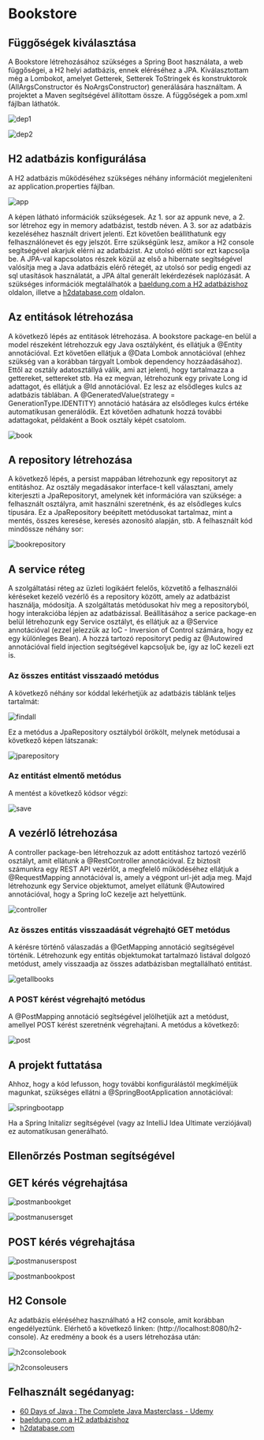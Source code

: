 # Bookstore

## Függőségek kiválasztása

A Bookstore létrehozásához szükséges a Spring Boot használata, a web függőségei, a H2 helyi adatbázis, ennek eléréséhez a JPA.
Kiválasztottam még a Lombokot, amelyet Getterek, Setterek ToStringek és konstruktorok (AllArgsConstructor és NoArgsConstructor) generálására használtam. A projektet a Maven segítségével állítottam össze.
A függőségek a pom.xml fájlban láthatók.

![dep1](img/dep1.png)

![dep2](img/dep2.png)

## H2 adatbázis konfigurálása

A H2 adatbázis működéséhez szükséges néhány információt megjeleníteni az application.properties fájlban.

![app](img/app.png)

A képen látható információk szükségesek. Az 1. sor az appunk neve, a 2. sor létrehoz egy in memory adatbázist, testdb néven.
A 3. sor az adatbázis kezeléséhez használt drivert jelenti. Ezt követően beállíthatunk egy felhasználónevet és egy jelszót.
Erre szükségünk lesz, amikor a H2 console segítségével akarjuk elérni az adatbázist. Az utolsó előtti sor ezt kapcsolja be.
A JPA-val kapcsolatos részek közül az első a hibernate segítségével valósítja meg a Java adatbázis elérő rétegét, az utolsó sor pedig engedi az sql utasítások használatát, a JPA által generált lekérdezések naplózását.
A szükséges információk megtalálhatók a [baeldung.com a H2 adatbázishoz](https://www.baeldung.com/spring-boot-h2-database) oldalon, illetve a [h2database.com](https://www.h2database.com/html/features.html#feature_list) oldalon.

## Az entitások létrehozása

A következő lépés az entitások létrehozása. A bookstore package-en belül a model részeként létrehozzuk egy Java osztályként, és ellátjuk a @Entity annotációval.
Ezt követően ellátjuk a @Data Lombok annotációval (ehhez szükség van a korábban tárgyalt Lombok dependency hozzáadásához).
Ettől az osztály adatosztállyá válik, ami azt jelenti, hogy tartalmazza a gettereket, settereket stb.
Ha ez megvan, létrehozunk egy private Long id adattagot, és ellátjuk a @Id annotációval. Ez lesz az elsődleges kulcs az adatbázis táblában.
A @GeneratedValue(strategy = GenerationType.IDENTITY) annotáció hatására az elsődleges kulcs értéke automatikusan generálódik.
Ezt követően adhatunk hozzá további adattagokat, példaként a Book osztály képét csatolom. 

![book](img/book.png)

## A repository létrehozása

A következő lépés, a persist mappában létrehozunk egy repositoryt az entitáshoz. Az osztály megadásakor interface-t kell választani, amely kiterjeszti a JpaRepositoryt, amelynek két információra van szüksége:
a felhasznált osztályra, amit használni szeretnénk, és az elsődleges kulcs típusára. Ez a JpaRepository beépített metódusokat tartalmaz, mint a mentés, összes keresése, keresés azonosító alapján, stb.
A felhasznált kód mindössze néhány sor:

![bookrepository](img/bookrepository.png)

## A service réteg

A szolgáltatási réteg az üzleti logikáért felelős, közvetítő a felhasználói kéréseket kezelő vezérlő és a repository között, amely az adatbázist használja, módosítja.
A szolgáltatás metódusokat hív meg a repositoryból, hogy interakcióba lépjen az adatbázissal.
Beállításához a serice package-en belül létrehozunk egy Service osztályt, és ellátjuk az a @Service annotációval (ezzel jelezzük az IoC - Inversion of Control számára, hogy ez egy különleges Bean).
A hozzá tartozó repositoryt pedig az @Autowired annotációval field injection segítségével kapcsoljuk be, így az IoC kezeli ezt is.

### Az összes entitást visszaadó metódus

A következő néhány sor kóddal lekérhetjük az adatbázis táblánk teljes tartalmát:

![findall](img/findall.png)

Ez a metódus a JpaRepository osztályból örökölt, melynek metódusai a következő képen látszanak:

![jparepository](img/jparepository.png)

### Az entitást elmentő metódus

A mentést a következő kódsor végzi:

![save](img/save.png)

## A vezérlő létrehozása

A controller package-ben létrehozzuk az adott entitáshoz tartozó vezérlő osztályt, amit ellátunk a @RestController annotációval.
Ez biztosít számunkra egy REST API vezérlőt, a megfelelő működéséhez ellátjuk a @RequestMapping annotációval is, amely a végpont url-jét adja meg.
Majd létrehozunk egy Service objektumot, amelyet ellátunk @Autowired annotációval, hogy a Spring IoC kezelje azt helyettünk.

![controller](img/controller.png)

### Az összes entitás visszaadását végrehajtó GET metódus

A kérésre történő válaszadás a @GetMapping annotáció segítségével történik. Létrehozunk egy entitás objektumokat tartalmazó listával dolgozó metódust, amely visszaadja az összes adatbázisban megtallálható entitást.

![getallbooks](img/getallbooks.png)

### A POST kérést végrehajtó metódus

A @PostMapping annotáció segítségével jelölhetjük azt a metódust, amellyel POST kérést szeretnénk végrehajtani. A metódus a következő:

![post](img/post.png)

## A projekt futtatása

Ahhoz, hogy a kód lefusson, hogy további konfigurálástól megkíméljük magunkat, szükséges ellátni a @SpringBootApplication annotációval:

![springbootapp](img/springbootapp.png)

Ha a Spring Initalizr segítségével (vagy az IntelliJ Idea Ultimate verziójával) ez automatikusan generálható.

## Ellenőrzés Postman segítségével

## GET kérés végrehajtása

![postmanbookget](img/postmanbookget.png)

![postmanusersget](img/postmanusersget.png)

## POST kérés végrehajtása

![postmanuserspost](img/postmanuserspost.png)

![postmanbookpost](img/postmanbookpost.png)

## H2 Console

Az adatbázis eléréséhez használható a H2 console, amit korábban engedélyeztünk. Elérhető a következő linken:
(http://localhost:8080/h2-console). Az eredmény a book és a users létrehozása után:

![h2consolebook](img/h2consolebook.png)

![h2consoleusers](img/h2consoleusers.png)

## Felhasznált segédanyag:

- [60 Days of Java : The Complete Java Masterclass - Udemy](https://www.udemy.com/course/javamasterclass/)
- [baeldung.com a H2 adatbázishoz](https://www.baeldung.com/spring-boot-h2-database)
- [h2database.com](https://www.h2database.com/html/features.html#feature_list)
